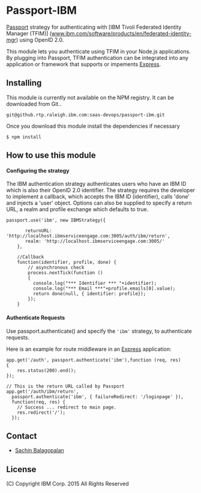 # Passport-IBM

[Passport](http://passportjs.org/) strategy for authenticating 
with [IBM Tivoli Federated Identity Manager (TFIM)]
(www.ibm.com/software/products/en/federated-identity-mgr)
using OpenID 2.0.

This module lets you authenticate using TFIM in your Node.js applications.
By plugging into Passport, TFIM authentication can be integrated into 
any application or framework that supports or impements
[Express](http://expressjs.com/).

## Installing

This module is currently not available on the NPM registry.
It can be downloaded from Git..
    
    git@github.rtp.raleigh.ibm.com:saas-devops/passport-ibm.git
    
Once you download this module install the dependencies if necessary
   
    $ npm install

## How to use this module

#### Configuring the strategy

The IBM authentication strategy authenticates users who have an IBM ID
which is also their OpenID 2.0 identifier. The strategy requires the developer
to implement a callback, which accepts the IBM ID (identifier), calls 'done'
and injects a 'user' object.
Options can also be supplied to specify a return URL, a realm and
profile exchange which defaults to true.

    passport.use('ibm', new IBMStrategy({

           returnURL: 'http://localhost.ibmserviceengage.com:3005/auth/ibm/return',
           realm: 'http://localhost.ibmserviceengage.com:3005/'
        },

        //Callback
        function(identifier, profile, done) {
            // asynchronous check
            process.nextTick(function () 
            {
              console.log("*** Identifier *** "+identifier);
              console.log("*** Email ***"+profile.emails[0].value);
              return done(null, { identifier: profile});
            });
        }

#### Authenticate Requests

Use passport.authenticate() and specify the `'ibm'` strategy, to
authenticate requests.

Here is an example for route middleware in an [Express](http://expressjs.com/)
application:

    app.get('/auth', passport.authenticate('ibm'),function (req, res) 
    {
        res.status(200).end();
    });
    
    // This is the return URL called by Passport
    app.get('/auth/ibm/return', 
      passport.authenticate('ibm', { failureRedirect: '/loginpage' }),
      function(req, res) {
        // Success ... redirect to main page.
        res.redirect('/');
      });


## Contact

  - [Sachin Balagopalan](sachin.balagopalan@us.ibm.com)

## License

(C) Copyright IBM Corp. 2015 All Rights Reserved